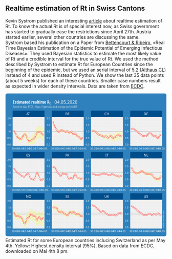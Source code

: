 <html>
  <head>
    <title>Realtime estimation of Rt</title>
    <meta charset="utf-8" />
    <meta http-equiv="expires" content="0">
  <style>
 /* FONTS */
 @import url("https://fonts.googleapis.com/css?family=Open+Sans+Condensed:300,700");
</style>
  </head>
  <body>
    <h2>Realtime estimation of Rt in Swiss Cantons</h2>
    <div style="margin-bottom:1em;">Kevin Systrom published an interesting <a href="http://systrom.com/blog/the-metric-we-need-to-manage-covid-19/" target="_blank">article</a> about realtime estimation of Rt. To know the actual Rt is of special interest now, as Swiss government has started to gradually ease the restrictions since April 27th. Austria started earlier, several other countries are discussing the same.<br/>Systrom based his publication on a Paper from <a href="https://journals.plos.org/plosone/article?id=10.1371/journal.pone.0002185" target="_blank">Bettencourt & Ribeiro</a>, «Real Time Bayesian Estimation of the Epidemic Potential of Emerging Infectious Diseases». They used Bayesian statistics to estimate the most likely value of Rt and a credible interval for the true value of Rt. We used the method described by Systrom to estimate Rt for European Countries since the beginning of the epidemic, but we used an serial interval of 5.2 (<a href="https://ispmbern.github.io/covid-19/swiss-epidemic-model/" target="_blank">Althaus CL</a>) instead of 4 and used R instead of Python. We show the last 35 data points (about 5 weeks) for each of these countries. Smaller case numbers result as expected in wider density intervals. Data are taken from <a href="https://opendata.ecdc.europa.eu/covid19/casedistribution/csv">ECDC</a>.</div>
    <div><img src="/images/estimrteu_0405.svg" style="max-height:800px;"></div>
    <div style="font-size:1em;style:italic;">Estimated Rt for some European countries inclucing Switzerland as per May 4th. Yellow: Highest density interval (95%). Based on data from ECDC, downloaded on Mai 4th 8 pm.</div>
